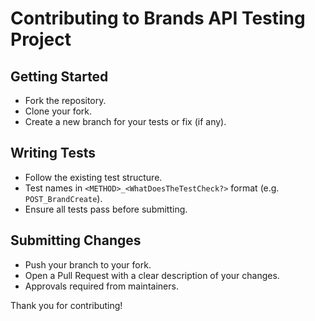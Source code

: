 # Contributing to Brands API Testing Project

## Getting Started

- Fork the repository.		
- Clone your fork.
- Create a new branch for your tests or fix (if any).

## Writing Tests

- Follow the existing test structure.
- Test names in `<METHOD>_<WhatDoesTheTestCheck?>` format (e.g. `POST_BrandCreate`). 
- Ensure all tests pass before submitting.

## Submitting Changes

- Push your branch to your fork.
- Open a Pull Request with a clear description of your changes.
- Approvals required from maintainers.

Thank you for contributing!